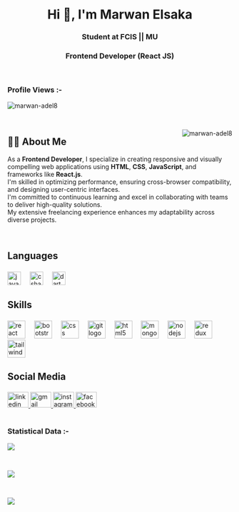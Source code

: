 <h1 align="center">Hi 👋, I'm Marwan Elsaka </h1>
<h3 align="center">Student at FCIS || MU</h3>
<h3 align="center">Frontend Developer (React JS)</h3>

<br>

<p align="right">
  <h3>Profile Views :-</h3>
  <img src="https://komarev.com/ghpvc/?username=marwan-adel8&label=Profile%20views&color=0e75b6&style=flat" 
       alt="marwan-adel8" /> 
</p>

<br>

<p><img align="right" src="https://github.com/marwan-adel8/marwan-adel8/blob/main/animation.gif" alt="marwan-adel8" /></p>

## 🧑‍💻 About Me

As a **Frontend Developer**, I specialize in creating responsive and visually compelling web applications using **HTML**, **CSS**, **JavaScript**, and frameworks like **React.js**.  
I'm skilled in optimizing performance, ensuring cross-browser compatibility, and designing user-centric interfaces.  
I'm committed to continuous learning and excel in collaborating with teams to deliver high-quality solutions.  
My extensive freelancing experience enhances my adaptability across diverse projects.

<br>

<h2 align="left">Languages</h2>

###

<div align="left">
  <img src="https://cdn.jsdelivr.net/gh/devicons/devicon/icons/javascript/javascript-original.svg" height="30" alt="javascript logo"  />
  <img width="12" />
  <img src="https://cdn.jsdelivr.net/gh/devicons/devicon/icons/csharp/csharp-original.svg" height="30" alt="csharp logo"  />
  <img width="12" />
  <img src="https://cdn.jsdelivr.net/gh/devicons/devicon/icons/dart/dart-original.svg" height="30" alt="dart logo"  />
</div>

###

<h2 align="left">Skills</h2>

###

<div align="left">
  <img src="https://cdn.jsdelivr.net/gh/devicons/devicon/icons/react/react-original.svg" height="40" alt="react logo"  />
  <img width="12" />
  <img src="https://cdn.jsdelivr.net/gh/devicons/devicon/icons/bootstrap/bootstrap-original.svg" height="40" alt="bootstrap logo"  />
  <img width="12" />
  <img src="https://cdn.jsdelivr.net/gh/devicons/devicon/icons/css3/css3-original.svg" height="40" alt="css logo"  />
  <img width="12" />
  <img src="https://cdn.jsdelivr.net/gh/devicons/devicon/icons/git/git-original.svg" height="40" alt="git logo"  />
  <img width="12" />
  <img src="https://cdn.jsdelivr.net/gh/devicons/devicon/icons/html5/html5-original.svg" height="40" alt="html5 logo"  />
  <img width="12" />
  <img src="https://cdn.jsdelivr.net/gh/devicons/devicon/icons/mongodb/mongodb-original.svg" height="40" alt="mongodb logo"  />
  <img width="12" />
  <img src="https://cdn.jsdelivr.net/gh/devicons/devicon/icons/nodejs/nodejs-original.svg" height="40" alt="nodejs logo"  />
  <img width="12" />
  <img src="https://cdn.jsdelivr.net/gh/devicons/devicon/icons/redux/redux-original.svg" height="40" alt="redux logo"  />
  <img width="12" />
  <img src="https://cdn.jsdelivr.net/gh/devicons/devicon/icons/tailwindcss/tailwindcss-original-wordmark.svg" height="40" alt="tailwindcss logo"  />
</div>

###

<h2 align="left">Social Media</h2>

###

<div align="left">
  <a href="http://www.linkedin.com/in/marwan-elsaka-41ba70356" target="_blank">
    <img src="https://raw.githubusercontent.com/maurodesouza/profile-readme-generator/master/src/assets/icons/social/linkedin/default.svg" width="47" height="35" alt="linkedin logo"  />
  </a>
  <a href="marawanelsaka60@gmail.com" target="_blank">
    <img src="https://raw.githubusercontent.com/maurodesouza/profile-readme-generator/master/src/assets/icons/social/gmail/default.svg" width="47" height="35" alt="gmail logo"  />
  </a>
  <a href="https://www.instagram.com/el_sa_kaa?igsh=MXZnMHlqb3JvZnJ6eg==" target="_blank">
    <img src="https://raw.githubusercontent.com/maurodesouza/profile-readme-generator/master/src/assets/icons/social/instagram/default.svg" width="47" height="35" alt="instagram logo"  />
  </a>
  <a href="https://www.facebook.com/share/1GRNNnVnC9/" target="_blank">
    <img src="https://raw.githubusercontent.com/maurodesouza/profile-readme-generator/master/src/assets/icons/social/facebook/default.svg" width="47" height="35" alt="facebook logo"  />
  </a>
</div>


<br>

<h3>Statistical Data :-</h3>
<p>
  <img align="center" src="https://github-readme-stats.vercel.app/api/top-langs?username=marwan-adel8&show_icons=true&locale=en&bg_color=0d1117&text_color=ffffff&layout=compact" />
</p>

<br>

<p>
  <img align="center" src="https://github-readme-stats.vercel.app/api?username=marwan-adel8&show_icons=true&locale=en&bg_color=0d1117&text_color=ffffff" />
</p>

<br>

<p>
  <img align="center" src="https://github-readme-streak-stats.herokuapp.com/?user=marwan-adel8&theme=dark&background=0d1117&date_format=M%20j%5B%2C%20Y%5D" />
</p>
